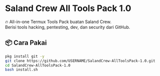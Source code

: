 # Saland Crew All Tools Pack 1.0

🔥 All-in-one Termux Tools Pack buatan Saland Crew.  
Berisi tools hacking, pentesting, dev, dan security dari GitHub.

## 📦 Cara Pakai

```bash
pkg install git -y
git clone https://github.com/USERNAME/SalandCrew-AllToolsPack-1.0.git
cd SalandCrew-AllToolsPack-1.0
bash install.sh
